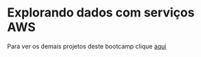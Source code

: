 # Explorando dados com serviços AWS


Para ver os demais projetos deste bootcamp clique [aqui](https://github.com/VagnerF/BOOTCAMP-UNIMED-BH-CIENCIA-DE-DADOS)
